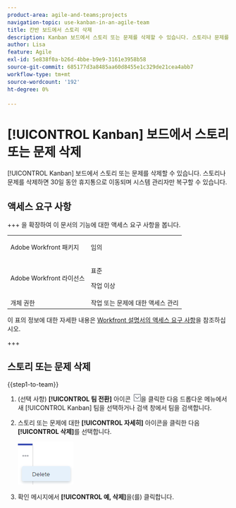 ```yaml
---
product-area: agile-and-teams;projects
navigation-topic: use-kanban-in-an-agile-team
title: 칸반 보드에서 스토리 삭제
description: Kanban 보드에서 스토리 또는 문제를 삭제할 수 있습니다. 스토리나 문제를 삭제하면 30일 동안 휴지통으로 이동되며 시스템 관리자만 복구할 수 있습니다.
author: Lisa
feature: Agile
exl-id: 5e838f0a-b26d-4bbe-b9e9-3161e3958b58
source-git-commit: 685177d3a8485aa60d8455e1c329de21cea4abb7
workflow-type: tm+mt
source-wordcount: '192'
ht-degree: 0%

---
```


# [!UICONTROL Kanban] 보드에서 스토리 또는 문제 삭제

[!UICONTROL Kanban] 보드에서 스토리 또는 문제를 삭제할 수 있습니다. 스토리나 문제를 삭제하면 30일 동안 휴지통으로 이동되며 시스템 관리자만 복구할 수 있습니다.

## 액세스 요구 사항

+++ 을 확장하여 이 문서의 기능에 대한 액세스 요구 사항을 봅니다.

<table style="table-layout:auto"> 
 <col> 
 </col> 
 <col> 
 </col> 
 <tbody> 
  <tr> 
   <td role="rowheader">Adobe Workfront 패키지</td> 
   <td> <p>임의</p> </td> 
  </tr> 
  <tr> 
   <td role="rowheader">Adobe Workfront 라이선스</td> 
   <td> <p>표준</p> 
   <p>작업 이상</p> </td> 
  </tr>
  <tr> 
   <td role="rowheader">개체 권한</td> 
   <td>작업 또는 문제에 대한 액세스 관리 </td> 
  </tr> 
 </tbody> 
</table>

이 표의 정보에 대한 자세한 내용은 [Workfront 설명서의 액세스 요구 사항](/help/quicksilver/administration-and-setup/add-users/access-levels-and-object-permissions/access-level-requirements-in-documentation.md)을 참조하십시오.

+++

## 스토리 또는 문제 삭제

{{step1-to-team}}

1. (선택 사항) **[!UICONTROL 팀 전환]** 아이콘 ![팀 전환 아이콘](assets/switch-team-icon.png)을 클릭한 다음 드롭다운 메뉴에서 새 [!UICONTROL Kanban] 팀을 선택하거나 검색 창에서 팀을 검색합니다.
1. 스토리 또는 문제에 대한 **[!UICONTROL 자세히]** 아이콘을 클릭한 다음 **[!UICONTROL 삭제]**&#x200B;를 선택합니다.

   ![칸반 스토리 삭제](assets/kanban-delete-story.png)

1. 확인 메시지에서 **[!UICONTROL 예, 삭제]**&#x200B;을(를) 클릭합니다.
